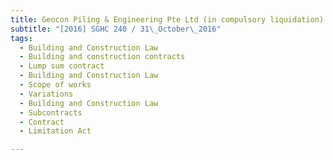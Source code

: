 ```yaml
---
title: Geocon Piling & Engineering Pte Ltd (in compulsory liquidation) v Multistar Holdings Ltd 
subtitle: "[2016] SGHC 240 / 31\_October\_2016"
tags:
  - Building and Construction Law
  - Building and construction contracts
  - Lump sum contract
  - Building and Construction Law
  - Scope of works
  - Variations
  - Building and Construction Law
  - Subcontracts
  - Contract
  - Limitation Act

---
```


